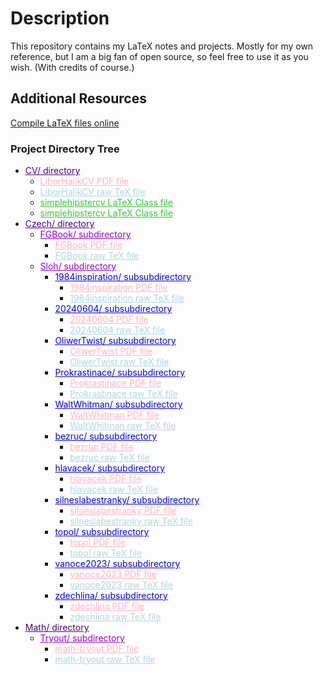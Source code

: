 # Description

This repository contains my LaTeX notes and projects. Mostly for my own reference, but I am a big fan of open source, so feel free to use it as you wish. (With credits of course.)

## Additional Resources

<a href="https://latex.net/texlive/">Compile LaTeX files online</a>

### Project Directory Tree

- <a href="https://github.com/ScamanderWayne/WayneTeX/tree/main/CV" style="color:indigo">CV/ directory</a>
  - <a href="https://github.com/ScamanderWayne/WayneTeX/blob/main/CV/LiborHalikCV.pdf" style="color:lightpink">LiborHalikCV PDF file</a>
  - <a href="https://github.com/ScamanderWayne/WayneTeX/blob/main/CV/LiborHalikCV.tex" style="color:lightblue">LiborHalikCV raw TeX file</a>
  - <a href="https://github.com/ScamanderWayne/WayneTeX/blob/main/CV/simplehipstercv.cls" style="color:limegreen">simplehipstercv LaTeX Class file</a>
  - <a href="https://github.com/ScamanderWayne/WayneTeX/blob/main/CV/simplehipstercv.sty" style="color:limegreen">simplehipstercv LaTeX Class file</a>
- <a href="https://github.com/ScamanderWayne/WayneTeX/tree/main/Czech" style="color:indigo">Czech/ directory</a>
  - <a href="https://github.com/ScamanderWayne/WayneTeX/tree/main/Czech/FGBook" style="color:darkviolet">FGBook/ subdirectory</a>
    - <a href="https://github.com/ScamanderWayne/WayneTeX/blob/main/Czech/FGBook/FGBook.pdf" style="color:lightpink">FGBook PDF file</a>
    - <a href="https://github.com/ScamanderWayne/WayneTeX/blob/main/Czech/FGBook/FGBook.tex" style="color:lightblue">FGBook raw TeX file</a>
  - <a href="https://github.com/ScamanderWayne/WayneTeX/tree/main/Czech/Sloh" style="color:darkviolet">Sloh/ subdirectory</a>
    - <a href="https://github.com/ScamanderWayne/WayneTeX/tree/main/Czech/Sloh/1984inspiration" style="color:blue">1984inspiration/ subsubdirectory</a>
      - <a href="https://github.com/ScamanderWayne/WayneTeX/blob/main/Czech/Sloh/1984inspiration/1984inspiration.pdf" style="color:lightpink">1984inspiration PDF file</a>
      - <a href="https://github.com/ScamanderWayne/WayneTeX/blob/main/Czech/Sloh/1984inspiration/1984inspiration.tex" style="color:lightblue">1984inspiration raw TeX file</a>
    - <a href="https://github.com/ScamanderWayne/WayneTeX/tree/main/Czech/Sloh/20240604" style="color:blue">20240604/ subsubdirectory</a>
      - <a href="https://github.com/ScamanderWayne/WayneTeX/blob/main/Czech/Sloh/20240604/20240604.pdf" style="color:lightpink">20240604 PDF file</a>
      - <a href="https://github.com/ScamanderWayne/WayneTeX/blob/main/Czech/Sloh/20240604/20240604.tex" style="color:lightblue">20240604 raw TeX file</a>
    - <a href="https://github.com/ScamanderWayne/WayneTeX/tree/main/Czech/Sloh/OliwerTwist" style="color:blue">OliwerTwist/ subsubdirectory</a>
      - <a href="https://github.com/ScamanderWayne/WayneTeX/blob/main/Czech/Sloh/OliwerTwist/OliwerTwist.pdf" style="color:lightpink">OliwerTwist PDF file</a>
      - <a href="https://github.com/ScamanderWayne/WayneTeX/blob/main/Czech/Sloh/OliwerTwist/OliwerTwist.tex" style="color:lightblue">OliwerTwist raw TeX file</a>
    - <a href="https://github.com/ScamanderWayne/WayneTeX/tree/main/Czech/Sloh/Prokrastinace" style="color:blue">Prokrastinace/ subsubdirectory</a>
      - <a href="https://github.com/ScamanderWayne/WayneTeX/blob/main/Czech/Sloh/Prokrastinace/Prokrastinace.pdf" style="color:lightpink">Prokrastinace PDF file</a>
      - <a href="https://github.com/ScamanderWayne/WayneTeX/blob/main/Czech/Sloh/Prokrastinace/Prokrastinace.tex" style="color:lightblue">Prokrastinace raw TeX file</a>
    - <a href="https://github.com/ScamanderWayne/WayneTeX/tree/main/Czech/Sloh/WaltWhitman" style="color:blue">WaltWhitman/ subsubdirectory</a>
      - <a href="https://github.com/ScamanderWayne/WayneTeX/blob/main/Czech/Sloh/WaltWhitman/WaltWhitman.pdf" style="color:lightpink">WaltWhitman PDF file</a>
      - <a href="https://github.com/ScamanderWayne/WayneTeX/blob/main/Czech/Sloh/WaltWhitman/WaltWhitman.tex" style="color:lightblue">WaltWhitman raw TeX file</a>
    - <a href="https://github.com/ScamanderWayne/WayneTeX/tree/main/Czech/Sloh/bezruc" style="color:blue">bezruc/ subsubdirectory</a>
      - <a href="https://github.com/ScamanderWayne/WayneTeX/blob/main/Czech/Sloh/bezruc/bezruc.pdf" style="color:lightpink">bezruc PDF file</a>
      - <a href="https://github.com/ScamanderWayne/WayneTeX/blob/main/Czech/Sloh/bezruc/bezruc.tex" style="color:lightblue">bezruc raw TeX file</a>
    - <a href="https://github.com/ScamanderWayne/WayneTeX/tree/main/Czech/Sloh/hlavacek" style="color:blue">hlavacek/ subsubdirectory</a>
      - <a href="https://github.com/ScamanderWayne/WayneTeX/blob/main/Czech/Sloh/hlavacek/hlavacek.pdf" style="color:lightpink">hlavacek PDF file</a>
      - <a href="https://github.com/ScamanderWayne/WayneTeX/blob/main/Czech/Sloh/hlavacek/hlavacek.tex" style="color:lightblue">hlavacek raw TeX file</a>
    - <a href="https://github.com/ScamanderWayne/WayneTeX/tree/main/Czech/Sloh/silneslabestranky" style="color:blue">silneslabestranky/ subsubdirectory</a>
      - <a href="https://github.com/ScamanderWayne/WayneTeX/blob/main/Czech/Sloh/silneslabestranky/silneslabestranky.pdf" style="color:lightpink">silneslabestranky PDF file</a>
      - <a href="https://github.com/ScamanderWayne/WayneTeX/blob/main/Czech/Sloh/silneslabestranky/silneslabestranky.tex" style="color:lightblue">silneslabestranky raw TeX file</a>
    - <a href="https://github.com/ScamanderWayne/WayneTeX/tree/main/Czech/Sloh/topol" style="color:blue">topol/ subsubdirectory</a>
      - <a href="https://github.com/ScamanderWayne/WayneTeX/blob/main/Czech/Sloh/topol/topol.pdf" style="color:lightpink">topol PDF file</a>
      - <a href="https://github.com/ScamanderWayne/WayneTeX/blob/main/Czech/Sloh/topol/topol.tex" style="color:lightblue">topol raw TeX file</a>
    - <a href="https://github.com/ScamanderWayne/WayneTeX/tree/main/Czech/Sloh/vanoce2023" style="color:blue">vanoce2023/ subsubdirectory</a>
      - <a href="https://github.com/ScamanderWayne/WayneTeX/blob/main/Czech/Sloh/vanoce2023/vanoce2023.pdf" style="color:lightpink">vanoce2023 PDF file</a>
      - <a href="https://github.com/ScamanderWayne/WayneTeX/blob/main/Czech/Sloh/vanoce2023/vanoce2023.tex" style="color:lightblue">vanoce2023 raw TeX file</a>
    - <a href="https://github.com/ScamanderWayne/WayneTeX/tree/main/Czech/Sloh/zdechlina" style="color:blue">zdechlina/ subsubdirectory</a>
      - <a href="https://github.com/ScamanderWayne/WayneTeX/blob/main/Czech/Sloh/zdechlina/zdechlina.pdf" style="color:lightpink">zdechlina PDF file</a>
      - <a href="https://github.com/ScamanderWayne/WayneTeX/blob/main/Czech/Sloh/zdechlina/zdechlina.tex" style="color:lightblue">zdechlina raw TeX file</a>
- <a href="https://github.com/ScamanderWayne/WayneTeX/tree/main/Math" style="color:indigo">Math/ directory</a>
  - <a href="https://github.com/ScamanderWayne/WayneTeX/tree/main/Math/Tryout" style="color:darkviolet">Tryout/ subdirectory</a>
    - <a href="https://github.com/ScamanderWayne/WayneTeX/blob/main/Math/Tryout/math-tryout.pdf" style="color:lightpink">math-tryout PDF file</a>
    - <a href="https://github.com/ScamanderWayne/WayneTeX/blob/main/Math/Tryout/math-tryout.tex" style="color:lightblue">math-tryout raw TeX file</a>
